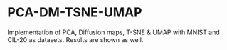 # PCA-DM-TSNE-UMAP
Implementation of PCA, Diffusion maps, T-SNE &amp; UMAP with MNIST and CIL-20 as datasets. Results are shown as well. 
